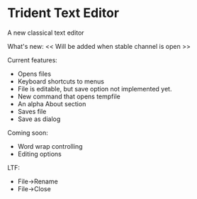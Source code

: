 # Trident Text Editor
A new classical text editor

What's new:
 << Will be added when stable channel is open >>

Current features:
 * Opens files
 * Keyboard shortcuts to menus
 * File is editable, but save option not implemented yet.
 * New command that opens tempfile
 * An alpha About section
 * Saves file
 * Save as dialog

Coming soon:
 * Word wrap controlling
 * Editing options

LTF:
 - File->Rename
 - File->Close
